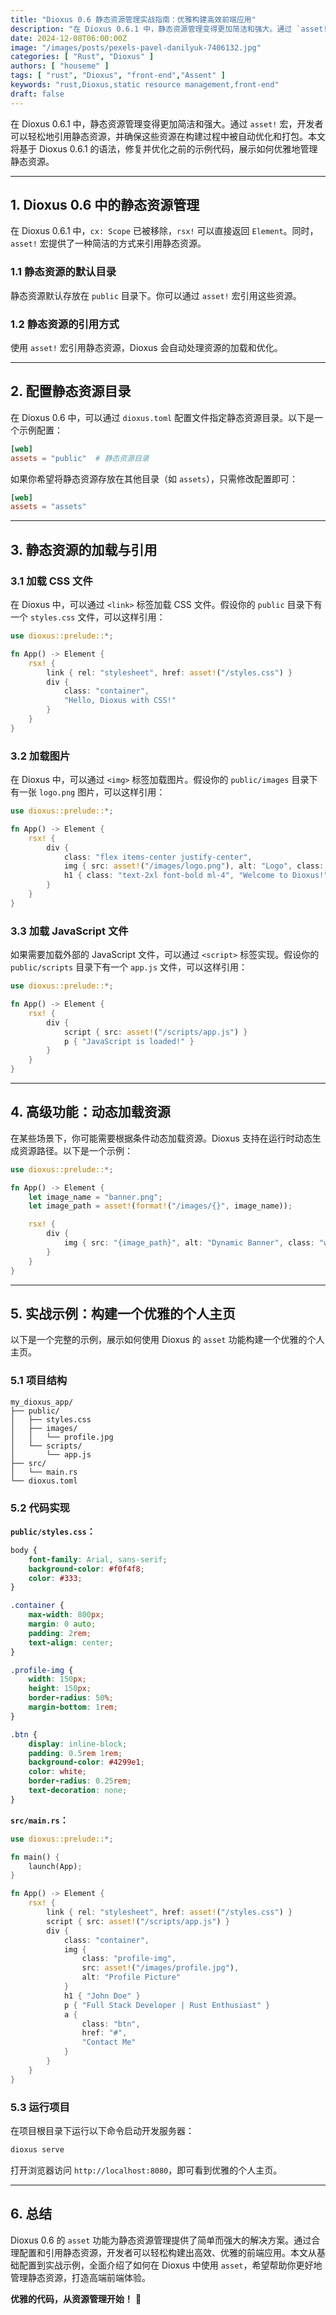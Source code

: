 ```yaml
---
title: "Dioxus 0.6 静态资源管理实战指南：优雅构建高效前端应用"
description: "在 Dioxus 0.6.1 中，静态资源管理变得更加简洁和强大。通过 `asset!` 宏，开发者可以轻松地引用静态资源，并确保这些资源在构建过程中被自动优化和打包。本文将基于 Dioxus 0.6.1 的语法，修复并优化之前的示例代码，展示如何优雅地管理静态资源。"
date: 2024-12-08T06:00:00Z
image: "/images/posts/pexels-pavel-danilyuk-7406132.jpg"
categories: [ "Rust", "Dioxus" ]
authors: [ "houseme" ]
tags: [ "rust", "Dioxus", "front-end","Assent" ]
keywords: "rust,Dioxus,static resource management,front-end"
draft: false
---
```


在 Dioxus 0.6.1 中，静态资源管理变得更加简洁和强大。通过 `asset!` 宏，开发者可以轻松地引用静态资源，并确保这些资源在构建过程中被自动优化和打包。本文将基于 Dioxus 0.6.1 的语法，修复并优化之前的示例代码，展示如何优雅地管理静态资源。

---

## **1. Dioxus 0.6 中的静态资源管理**

在 Dioxus 0.6.1 中，`cx: Scope` 已被移除，`rsx!` 可以直接返回 `Element`。同时，`asset!` 宏提供了一种简洁的方式来引用静态资源。

### **1.1 静态资源的默认目录**

静态资源默认存放在 `public` 目录下。你可以通过 `asset!` 宏引用这些资源。

### **1.2 静态资源的引用方式**

使用 `asset!` 宏引用静态资源，Dioxus 会自动处理资源的加载和优化。

---

## **2. 配置静态资源目录**

在 Dioxus 0.6 中，可以通过 `dioxus.toml` 配置文件指定静态资源目录。以下是一个示例配置：

```toml
[web]
assets = "public"  # 静态资源目录
```

如果你希望将静态资源存放在其他目录（如 `assets`），只需修改配置即可：

```toml
[web]
assets = "assets"
```

---

## **3. 静态资源的加载与引用**

### **3.1 加载 CSS 文件**

在 Dioxus 中，可以通过 `<link>` 标签加载 CSS 文件。假设你的 `public` 目录下有一个 `styles.css` 文件，可以这样引用：

```rust
use dioxus::prelude::*;

fn App() -> Element {
    rsx! {
        link { rel: "stylesheet", href: asset!("/styles.css") }
        div {
            class: "container",
            "Hello, Dioxus with CSS!"
        }
    }
}
```

### **3.2 加载图片**

在 Dioxus 中，可以通过 `<img>` 标签加载图片。假设你的 `public/images` 目录下有一张 `logo.png` 图片，可以这样引用：

```rust
use dioxus::prelude::*;

fn App() -> Element {
    rsx! {
        div {
            class: "flex items-center justify-center",
            img { src: asset!("/images/logo.png"), alt: "Logo", class: "w-16 h-16" }
            h1 { class: "text-2xl font-bold ml-4", "Welcome to Dioxus!" }
        }
    }
}
```

### **3.3 加载 JavaScript 文件**

如果需要加载外部的 JavaScript 文件，可以通过 `<script>` 标签实现。假设你的 `public/scripts` 目录下有一个 `app.js` 文件，可以这样引用：

```rust
use dioxus::prelude::*;

fn App() -> Element {
    rsx! {
        div {
            script { src: asset!("/scripts/app.js") }
            p { "JavaScript is loaded!" }
        }
    }
}
```

---

## **4. 高级功能：动态加载资源**

在某些场景下，你可能需要根据条件动态加载资源。Dioxus 支持在运行时动态生成资源路径。以下是一个示例：

```rust
use dioxus::prelude::*;

fn App() -> Element {
    let image_name = "banner.png";
    let image_path = asset!(format!("/images/{}", image_name));

    rsx! {
        div {
            img { src: "{image_path}", alt: "Dynamic Banner", class: "w-full" }
        }
    }
}
```

---

## **5. 实战示例：构建一个优雅的个人主页**

以下是一个完整的示例，展示如何使用 Dioxus 的 `asset` 功能构建一个优雅的个人主页。

### **5.1 项目结构**

```
my_dioxus_app/
├── public/
│   ├── styles.css
│   ├── images/
│   │   └── profile.jpg
│   └── scripts/
│       └── app.js
├── src/
│   └── main.rs
└── dioxus.toml
```

### **5.2 代码实现**

**`public/styles.css`：**

```css
body {
    font-family: Arial, sans-serif;
    background-color: #f0f4f8;
    color: #333;
}

.container {
    max-width: 800px;
    margin: 0 auto;
    padding: 2rem;
    text-align: center;
}

.profile-img {
    width: 150px;
    height: 150px;
    border-radius: 50%;
    margin-bottom: 1rem;
}

.btn {
    display: inline-block;
    padding: 0.5rem 1rem;
    background-color: #4299e1;
    color: white;
    border-radius: 0.25rem;
    text-decoration: none;
}
```

**`src/main.rs`：**

```rust
use dioxus::prelude::*;

fn main() {
    launch(App);
}

fn App() -> Element {
    rsx! {
        link { rel: "stylesheet", href: asset!("/styles.css") }
        script { src: asset!("/scripts/app.js") }
        div {
            class: "container",
            img {
                class: "profile-img",
                src: asset!("/images/profile.jpg"),
                alt: "Profile Picture"
            }
            h1 { "John Doe" }
            p { "Full Stack Developer | Rust Enthusiast" }
            a {
                class: "btn",
                href: "#",
                "Contact Me"
            }
        }
    }
}
```

### **5.3 运行项目**

在项目根目录下运行以下命令启动开发服务器：

```bash
dioxus serve
```

打开浏览器访问 `http://localhost:8080`，即可看到优雅的个人主页。

---

## **6. 总结**

Dioxus 0.6 的 `asset` 功能为静态资源管理提供了简单而强大的解决方案。通过合理配置和引用静态资源，开发者可以轻松构建出高效、优雅的前端应用。本文从基础配置到实战示例，全面介绍了如何在 Dioxus 中使用 `asset`，希望帮助你更好地管理静态资源，打造高端前端体验。

**优雅的代码，从资源管理开始！** 🚀
